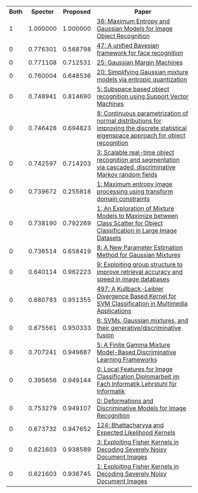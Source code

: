 <html><table><tr>
<th>Both</th>
<th>Specter</th>
<th>Proposed</th>
<th>Paper</th>
</tr>
<tr>
<td>1</td>
<td>1.000000</td>
<td>1.000000</td>
<td><a href="https://www.semanticscholar.org/paper/323e8deb4c9d345c145765a6ecaa597e4f9a7032">36: Maximum Entropy and Gaussian Models for Image Object Recognition</a></td>
</tr>
<tr>
<td>0</td>
<td>0.776301</td>
<td>0.568798</td>
<td><a href="https://www.semanticscholar.org/paper/18dcc50fee544f2322c76586863b696eff01afb9">47: A unified Bayesian framework for face recognition</a></td>
</tr>
<tr>
<td>0</td>
<td>0.771108</td>
<td>0.712531</td>
<td><a href="https://www.semanticscholar.org/paper/5633dfd7d9989e53e83c0d22f77b09581caea43d">25: Gaussian Margin Machines</a></td>
</tr>
<tr>
<td>0</td>
<td>0.760004</td>
<td>0.648536</td>
<td><a href="https://www.semanticscholar.org/paper/7a41641f1d5baa676fcfd5781a5a84ae0e04fe63">20: Simplifying Gaussian mixture models via entropic quantization</a></td>
</tr>
<tr>
<td>0</td>
<td>0.748941</td>
<td>0.814690</td>
<td><a href="https://www.semanticscholar.org/paper/1aa7190eaf9ac2809f495bfc96db50b00ce88e39">5: Subspace based object recognition using Support Vector Machines</a></td>
</tr>
<tr>
<td>0</td>
<td>0.746428</td>
<td>0.694823</td>
<td><a href="https://www.semanticscholar.org/paper/6ff00364d9ff20ddfaa9733d8d50aa68f227c7e5">8: Continuous parametrization of normal distributions for improving the discrete statistical eigenspace approach for object recognition</a></td>
</tr>
<tr>
<td>0</td>
<td>0.742597</td>
<td>0.714203</td>
<td><a href="https://www.semanticscholar.org/paper/378a8724c67373480627512978563ff2f1dcdcf6">3: Scalable real-time object recognition and segmentation via cascaded, discriminative Markov random fields</a></td>
</tr>
<tr>
<td>0</td>
<td>0.739672</td>
<td>0.255818</td>
<td><a href="https://www.semanticscholar.org/paper/fd9fe66587019414381d47fa8cc37b605bc9c69a">1: Maximum entropy image processing using transform domain constraints</a></td>
</tr>
<tr>
<td>0</td>
<td>0.738190</td>
<td>0.792269</td>
<td><a href="https://www.semanticscholar.org/paper/51a5da515e221a80e4b2cbfd5183009c8500e89e">1: An Exploration of Mixture Models to Maximize between Class Scatter for Object Classification in Large Image Datasets</a></td>
</tr>
<tr>
<td>0</td>
<td>0.736514</td>
<td>0.658419</td>
<td><a href="https://www.semanticscholar.org/paper/fb076580e2fcfd88f204a87f3e7beb7fb6651a1a">8: A New Parameter Estimation Method for Gaussian Mixtures</a></td>
</tr>
<tr>
<td>0</td>
<td>0.640114</td>
<td>0.962223</td>
<td><a href="https://www.semanticscholar.org/paper/a659d51178b10a9a4ef323eaedee91eff2428ba2">9: Exploiting group structure to improve retrieval accuracy and speed in image databases</a></td>
</tr>
<tr>
<td>0</td>
<td>0.680783</td>
<td>0.951355</td>
<td><a href="https://www.semanticscholar.org/paper/9f73f60fb07a979e53beac26c92eaaafb644a648">497: A Kullback-Leibler Divergence Based Kernel for SVM Classification in Multimedia Applications</a></td>
</tr>
<tr>
<td>0</td>
<td>0.675561</td>
<td>0.950333</td>
<td><a href="https://www.semanticscholar.org/paper/25618ea3b033475eb7877c3bb88af01161671347">6: SVMs, Gaussian mixtures, and their generative/discriminative fusion</a></td>
</tr>
<tr>
<td>0</td>
<td>0.707241</td>
<td>0.949687</td>
<td><a href="https://www.semanticscholar.org/paper/39e5beb42746f85c559683a0ca76769d278cc49e">5: A Finite Gamma Mixture Model-Based Discriminative Learning Frameworks</a></td>
</tr>
<tr>
<td>0</td>
<td>0.395656</td>
<td>0.949144</td>
<td><a href="https://www.semanticscholar.org/paper/81d9269f8d432ba932bdaf39daa03f66e2ceb543">0: Local Features for Image Classification Diplomarbeit im Fach Informatik Lehrstuhl für Informatik</a></td>
</tr>
<tr>
<td>0</td>
<td>0.753279</td>
<td>0.949107</td>
<td><a href="https://www.semanticscholar.org/paper/afc2f8c40310e2205267cb88c6981783724d97da">0: Deformations and Discriminative Models for Image Recognition</a></td>
</tr>
<tr>
<td>0</td>
<td>0.673732</td>
<td>0.947652</td>
<td><a href="https://www.semanticscholar.org/paper/f4d1d9cff89e8b8a875001b85c11cd98bff391d6">124: Bhattacharyya and Expected Likelihood Kernels</a></td>
</tr>
<tr>
<td>0</td>
<td>0.621603</td>
<td>0.938589</td>
<td><a href="https://www.semanticscholar.org/paper/c98c6186a1f152aa223dc5258de50d0c2bb57e3f">3: Exploiting Fisher Kernels in Decoding Severely Noisy Document Images</a></td>
</tr>
<tr>
<td>0</td>
<td>0.621603</td>
<td>0.936745</td>
<td><a href="https://www.semanticscholar.org/paper/25c5169682c813d9f7b9cbd98cdb41c94d7fd6fa">1: Exploiting Fisher Kernels in Decoding Severely Noisy Document Images</a></td>
</tr>
</table></html>
